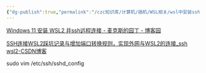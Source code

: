 ```yaml
---
{"dg-publish":true,"permalink":"/czc知识库/计算机/搞机/WSL相关/wsl中安装ssh服务/","dgPassFrontmatter":true,"created":"2024-10-31T20:45:25.809+08:00","updated":"2024-12-08T12:34:13.045+08:00"}
---
```



[Windows 11 安装 WSL2 并ssh远程连接 - 麦克斯的园丁 - 博客园](https://www.cnblogs.com/hsiangyu-meng/p/15575619.html)

[SSH连接WSL2踩坑记录与增加端口转换规则，实现外网与WSL2的连接\_ssh wsl2-CSDN博客](https://blog.csdn.net/jasneik/article/details/127993390)


sudo vim /etc/ssh/sshd_config